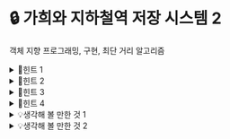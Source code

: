 # 🔒 가희와 지하철역 저장 시스템 2
객체 지향 프로그래밍, 구현, 최단 거리 알고리즘
<details>
<summary>🔑힌트 1</summary>
어떻게 기능을 분리해야 할까요?
</details>
<details>
<summary>🔑힌트 2</summary>
문제에서 설명한 캐시 알고리즘은 어떻게 동작하나요?
</details>
<details>
<summary>🔑힌트 3</summary>
프로그램을 이렇게 나누어 볼까요?
<ul>
  <li> lru cache를 구현한 class <br>
  <li> 최단 거리를 미리 전처리 하는 코드 <br>
  <li> bucket 노드 x가 주어졌을 때 가장 가까운 캐시 노드 c를 가져오는 함수 <br>
</ul>
</details>
<details>
<summary>🔑힌트 4</summary>
힌트 3의 기능들을 어떻게 구현할까요?
<ul>
  <li> python orderedDict이나, java LinkedHashMap 등을 이용하면 되겠군요. <br>
  <li> 노드 수가 많아야 300이네요? 그러면 floyd도 이용할 수 있겠군요. <br>
  <li> 전처리 된 dist 배열을 가지고, 제일 가까운 캐시 노드 c를 전처리 해야 겠군요. <br>
</ul>
</details>
<details>
<summary>💡생각해 볼 만한 것 1</summary>
만약에 java LinkedHashMap이나 python orderedDict를 사용하지 못하면 어떻게 구현하면 될까요? 
<ul>
  <li> hashmap + queue <br>
  <li> hashmap + linkedlist <br>
</ul>
두 번째 방법으로 구할 때 시간 복잡도는 어떻게 될까요?
</details>
<details>
<summary>💡생각해 볼 만한 것 2</summary>
언어별로 제공되는 순서가 유지되는 hash 자료구조에 대해 알아보세요.
</details>